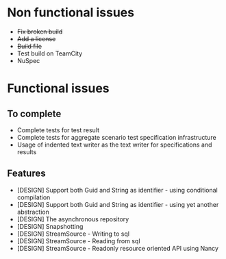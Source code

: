 # Non functional issues

- ~~Fix broken build~~
- ~~Add a license~~
- ~~Build file~~
- Test build on TeamCity
- NuSpec

# Functional issues

## To complete

- Complete tests for test result
- Complete tests for aggregate scenario test specification infrastructure
- Usage of indented text writer as the text writer for specifications and results

## Features

- [DESIGN] Support both Guid and String as identifier - using conditional compilation
- [DESIGN] Support both Guid and String as identifier - using yet another abstraction
- [DESIGN] The asynchronous repository
- [DESIGN] Snapshotting
- [DESIGN] StreamSource - Writing to sql
- [DESIGN] StreamSource - Reading from sql
- [DESIGN] StreamSource - Readonly resource oriented API using Nancy
